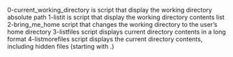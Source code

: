 0-current_working_directory is script that display the working directory absolute path
1-listit is script that display the working directory contents list
2-bring_me_home script  that changes the working directory to the user’s home directory
3-listfiles script displays current directory contents in a long format
4-listmorefiles script displays the current directory contents, including hidden files (starting with .)
